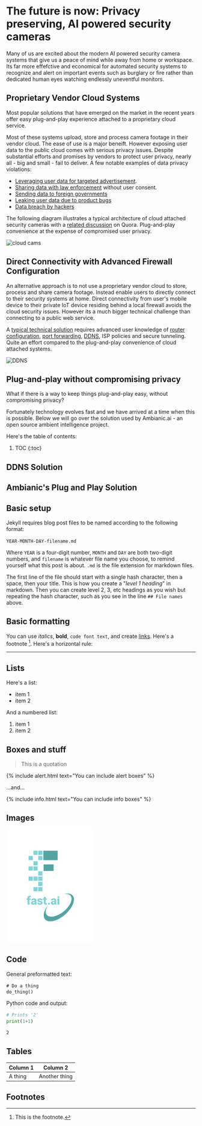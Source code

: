 # The future is now: Privacy preserving, AI powered security cameras

Many of us are excited about the modern AI powered security camera systems that give us a peace of mind while away from home or workspace.
Its far more effefctive and economical for automated security systems to recognize and alert on important events such as burglary or fire rather than dedicated human eyes watching endlessly uneventful monitors. 

## Proprietary Vendor Cloud Systems

Most popular solutions that have emerged on the market in the recent years offer easy plug-and-play experience attached to a proprietary cloud service.

Most of these systems upload, store and process camera footage in their vendor cloud. The ease of use is a major beneift. However exposing user data to the public cloud comes with serious privacy issues. Despite substantial efforts and promises by vendors to protect user privacy, nearly all - big and small - fail to deliver. A few notable examples of data privacy violations:
- [Leveraging user data for targeted advertisement](https://foundation.mozilla.org/en/privacynotincluded/products/nest-cam-indoor-security-camera/). 
- [Sharing data with law enforcement](https://www.eff.org/deeplinks/2019/08/five-concerns-about-amazon-rings-deals-police) without user consent.
- [Sending data to foreign governments](https://www.forbes.com/sites/thomasbrewster/2019/08/21/2000-banned-chinese-surveillance-cameras-keep-watch-over-us-government-sites/#5217d2e47f65)
- [Leaking user data due to product bugs](https://www.securityinfowatch.com/residential-technologies/news/21119783/report-wyze-exposed-info-of-millions-of-customers-in-data-breach)
- [Data breach by hackers](https://www.newsweek.com/ring-amazon-cameras-cybersecurity-passwords-easy-hacking-internet-connected-1477442)

The following diagram illustrates a typical architecture of cloud attached security cameras with a [related discussion](https://www.quora.com/Can-I-setup-an-IP-camera-without-DVR-How) on Quora. Plug-and-play convenience at the expense of compromised user privacy.

![cloud cams](https://qph.fs.quoracdn.net/main-qimg-0798ff9429c381872966d0710862898e)


## Direct Connectivity with Advanced Firewall Configuration

An alternative approach is to not use a proprietary vendor cloud to store, process and share camera footage. Instead enable users to directly connect to their security systems at home. Direct connectivity from user's mobile device to their private IoT device residing behind a local firewall avoids the cloud security issues. However its a much bigger technical challenge than connecting to a public web service. 

A [typical technical solution](https://www.home-assistant.io/docs/configuration/remote/) requires
advanced user knowledge of [router configuration]((https://www.cctvcameraworld.com/setup-free-ddns-on-security-camera-systems/)), [port forwarding](https://www.lorextechnology.com/self-serve/remote-video-access-frequently-asked-questions/R-sc4600042), [DDNS](https://blog.adiglobal.us/how-ddns-works/), ISP policies
and secure tunneling. Quite an effort compared to the plug-and-play convenience of cloud attached systems.

<img src="https://blog.adiglobal.us/wp-content/uploads/2013/10/DDNS-operation-bitmap-jpeg-13013.jpg" alt="DDNS" width=400/>

## Plug-and-play without compromising privacy

What if there is a way to keep things plug-and-play easy, without compromising privacy?

Fortunately technology evolves fast and we have arrived at a time when this is possible. Below we will go over the solution used by Ambianic.ai - an open source ambient intelligence project.





Here's the table of contents:

1. TOC
{:toc}




## DDNS Solution

## Ambianic's Plug and Play Solution



## Basic setup

Jekyll requires blog post files to be named according to the following format:

`YEAR-MONTH-DAY-filename.md`

Where `YEAR` is a four-digit number, `MONTH` and `DAY` are both two-digit numbers, and `filename` is whatever file name you choose, to remind yourself what this post is about. `.md` is the file extension for markdown files.

The first line of the file should start with a single hash character, then a space, then your title. This is how you create a "*level 1 heading*" in markdown. Then you can create level 2, 3, etc headings as you wish but repeating the hash character, such as you see in the line `## File names` above.

## Basic formatting

You can use *italics*, **bold**, `code font text`, and create [links](https://www.markdownguide.org/cheat-sheet/). Here's a footnote [^1]. Here's a horizontal rule:

---

## Lists

Here's a list:

- item 1
- item 2

And a numbered list:

1. item 1
1. item 2

## Boxes and stuff

> This is a quotation

{% include alert.html text="You can include alert boxes" %}

...and...

{% include info.html text="You can include info boxes" %}

## Images

![](/images/logo.png "fast.ai's logo")

## Code

General preformatted text:

    # Do a thing
    do_thing()

Python code and output:

```python
# Prints '2'
print(1+1)
```

    2

## Tables

| Column 1 | Column 2 |
|-|-|
| A thing | Another thing |

## Footnotes

[^1]: This is the footnote.

